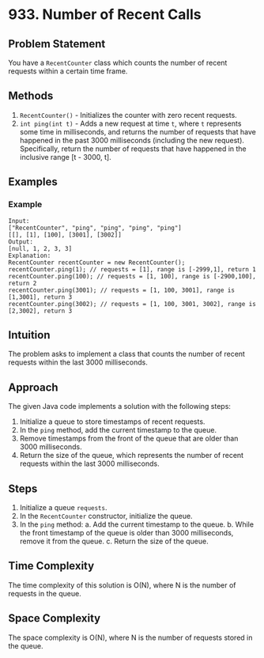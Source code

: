 # 933. Number of Recent Calls

## Problem Statement
You have a `RecentCounter` class which counts the number of recent requests within a certain time frame.

## Methods
1. `RecentCounter()` - Initializes the counter with zero recent requests.
2. `int ping(int t)` - Adds a new request at time `t`, where `t` represents some time in milliseconds, and returns the number of requests that have happened in the past 3000 milliseconds (including the new request). Specifically, return the number of requests that have happened in the inclusive range [t - 3000, t].

## Examples
### Example
```plaintext
Input:
["RecentCounter", "ping", "ping", "ping", "ping"]
[[], [1], [100], [3001], [3002]]
Output:
[null, 1, 2, 3, 3]
Explanation:
RecentCounter recentCounter = new RecentCounter();
recentCounter.ping(1); // requests = [1], range is [-2999,1], return 1
recentCounter.ping(100); // requests = [1, 100], range is [-2900,100], return 2
recentCounter.ping(3001); // requests = [1, 100, 3001], range is [1,3001], return 3
recentCounter.ping(3002); // requests = [1, 100, 3001, 3002], range is [2,3002], return 3
```

## Intuition
The problem asks to implement a class that counts the number of recent requests within the last 3000 milliseconds.

## Approach
The given Java code implements a solution with the following steps:
1. Initialize a queue to store timestamps of recent requests.
2. In the `ping` method, add the current timestamp to the queue.
3. Remove timestamps from the front of the queue that are older than 3000 milliseconds.
4. Return the size of the queue, which represents the number of recent requests within the last 3000 milliseconds.

## Steps
1. Initialize a queue `requests`.
2. In the `RecentCounter` constructor, initialize the queue.
3. In the `ping` method:
    a. Add the current timestamp to the queue.
    b. While the front timestamp of the queue is older than 3000 milliseconds, remove it from the queue.
    c. Return the size of the queue.

## Time Complexity
The time complexity of this solution is O(N), where N is the number of requests in the queue.

## Space Complexity
The space complexity is O(N), where N is the number of requests stored in the queue.

